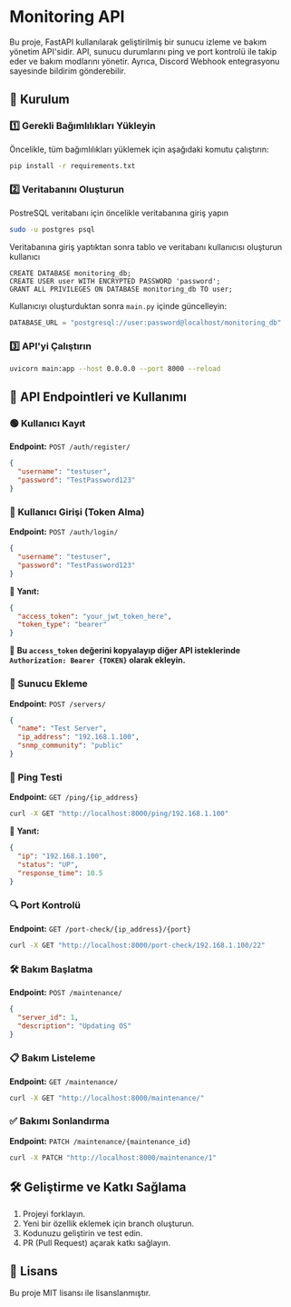 # Monitoring API

Bu proje, FastAPI kullanılarak geliştirilmiş bir sunucu izleme ve bakım yönetim API'sidir. API, sunucu durumlarını ping ve port kontrolü ile takip eder ve bakım modlarını yönetir. Ayrıca, Discord Webhook entegrasyonu sayesinde bildirim gönderebilir.

## 🚀 Kurulum

### 1️⃣ Gerekli Bağımlılıkları Yükleyin

Öncelikle, tüm bağımlılıkları yüklemek için aşağıdaki komutu çalıştırın:
```bash
pip install -r requirements.txt
```

### 2️⃣ Veritabanını Oluşturun

PostreSQL veritabanı için öncelikle veritabanına giriş yapın
```bash
sudo -u postgres psql
```
 Veritabanına giriş yaptıktan sonra tablo ve veritabanı kullanıcısı oluşturun kullanıcı 
```
CREATE DATABASE monitoring_db;
CREATE USER user WITH ENCRYPTED PASSWORD 'password';
GRANT ALL PRIVILEGES ON DATABASE monitoring_db TO user;
```


Kullanıcıyı oluşturduktan sonra  `main.py` içinde güncelleyin:
```python
DATABASE_URL = "postgresql://user:password@localhost/monitoring_db"
```

### 3️⃣ API'yi Çalıştırın
```bash
uvicorn main:app --host 0.0.0.0 --port 8000 --reload
```

## 📌 API Endpointleri ve Kullanımı

### 🟢 Kullanıcı Kayıt
**Endpoint:** `POST /auth/register/`
```json
{
  "username": "testuser",
  "password": "TestPassword123"
}
```

### 🔑 Kullanıcı Girişi (Token Alma)
**Endpoint:** `POST /auth/login/`
```json
{
  "username": "testuser",
  "password": "TestPassword123"
}
```
📌 **Yanıt:**
```json
{
  "access_token": "your_jwt_token_here",
  "token_type": "bearer"
}
```
📌 **Bu `access_token` değerini kopyalayıp diğer API isteklerinde `Authorization: Bearer {TOKEN}` olarak ekleyin.**

### 🚀 Sunucu Ekleme
**Endpoint:** `POST /servers/`
```json
{
  "name": "Test Server",
  "ip_address": "192.168.1.100",
  "snmp_community": "public"
}
```

### 📡 Ping Testi
**Endpoint:** `GET /ping/{ip_address}`
```bash
curl -X GET "http://localhost:8000/ping/192.168.1.100"
```
📌 **Yanıt:**
```json
{
  "ip": "192.168.1.100",
  "status": "UP",
  "response_time": 10.5
}
```

### 🔍 Port Kontrolü
**Endpoint:** `GET /port-check/{ip_address}/{port}`
```bash
curl -X GET "http://localhost:8000/port-check/192.168.1.100/22"
```

### 🛠 Bakım Başlatma
**Endpoint:** `POST /maintenance/`
```json
{
  "server_id": 1,
  "description": "Updating OS"
}
```

### 📋 Bakım Listeleme
**Endpoint:** `GET /maintenance/`
```bash
curl -X GET "http://localhost:8000/maintenance/"
```

### ✅ Bakımı Sonlandırma
**Endpoint:** `PATCH /maintenance/{maintenance_id}`
```bash
curl -X PATCH "http://localhost:8000/maintenance/1"
```

## 🛠 Geliştirme ve Katkı Sağlama

1. Projeyi forklayın.
2. Yeni bir özellik eklemek için branch oluşturun.
3. Kodunuzu geliştirin ve test edin.
4. PR (Pull Request) açarak katkı sağlayın.

## 📜 Lisans
Bu proje MIT lisansı ile lisanslanmıştır.
